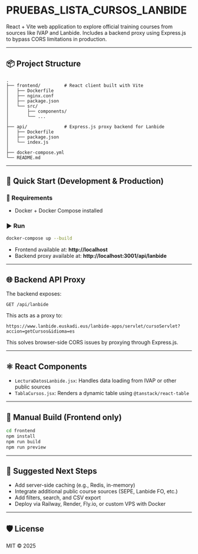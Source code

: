 # PRUEBAS_LISTA_CURSOS_LANBIDE

React + Vite web application to explore official training courses from sources like IVAP and Lanbide. Includes a backend proxy using Express.js to bypass CORS limitations in production.

---

## 📦 Project Structure

```
.
├── frontend/         # React client built with Vite
│   ├── Dockerfile
│   ├── nginx.conf
│   ├── package.json
│   └── src/
│       ├── components/
│       └── ...
│
├── api/              # Express.js proxy backend for Lanbide
│   ├── Dockerfile
│   ├── package.json
│   └── index.js
│
├── docker-compose.yml
└── README.md
```

---

## 🚀 Quick Start (Development & Production)

### 🔧 Requirements

- Docker + Docker Compose installed

### ▶️ Run

```bash
docker-compose up --build
```

- Frontend available at: **http://localhost**
- Backend proxy available at: **http://localhost:3001/api/lanbide**

---

## 🌐 Backend API Proxy

The backend exposes:

```
GET /api/lanbide
```

This acts as a proxy to:

```
https://www.lanbide.euskadi.eus/lanbide-apps/servlet/cursoServlet?accion=getCursos&idioma=es
```

This solves browser-side CORS issues by proxying through Express.js.

---

## ⚛️ React Components

- `LecturaDatosLanbide.jsx`: Handles data loading from IVAP or other public sources
- `TablaCursos.jsx`: Renders a dynamic table using `@tanstack/react-table`

---

## 🧱 Manual Build (Frontend only)

```bash
cd frontend
npm install
npm run build
npm run preview
```

---

## 🔮 Suggested Next Steps

- Add server-side caching (e.g., Redis, in-memory)
- Integrate additional public course sources (SEPE, Lanbide FO, etc.)
- Add filters, search, and CSV export
- Deploy via Railway, Render, Fly.io, or custom VPS with Docker

---

## 🛡 License

MIT © 2025
